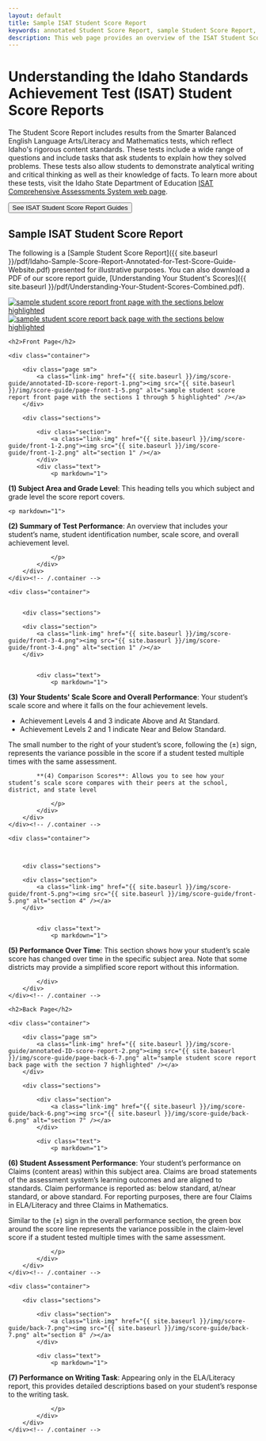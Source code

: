 ```yaml
---
layout: default
title: Sample ISAT Student Score Report
keywords: annotated Student Score Report, sample Student Score Report, handout, Understanding Your Student’s Scores
description: This web page provides an overview of the ISAT Student Score Report’s layout and provides a downloadable PDF handout for easy offline use.
---
```


# Understanding the Idaho Standards Achievement Test (ISAT) Student Score Reports

The Student Score Report includes results from the Smarter Balanced English Language Arts/Literacy and Mathematics tests, which reflect Idaho's rigorous content standards. These tests include a wide range of questions and include tasks that ask students to explain how they solved problems. These tests also allow students to demonstrate analytical writing and critical thinking as well as their knowledge of facts. To learn more about these tests,
visit the Idaho State Department of Education [ISAT Comprehensive Assessments System web page](http://sde.idaho.gov/assessment/isat-cas/).

<button type="button" class="btn-blue" data-link="http://sde.idaho.gov/assessment/isat-cas/">See ISAT Student Score Report Guides</button>


## Sample ISAT Student Score Report

<div class="block" markdown="1">

The following is a [Sample Student Score Report]({{ site.baseurl }}/pdf/Idaho-Sample-Score-Report-Annotated-for-Test-Score-Guide-Website.pdf) presented for illustrative purposes. You can also download a PDF of our score report guide,  [Understanding Your Student's Scores]({{ site.baseurl }}/pdf/Understanding-Your-Student-Scores-Combined.pdf).


<div class="page">
	<a class="link-img" href="{{ site.baseurl }}/img/score-guide/annotated-ID-score-report-1.png"><img src="{{ site.baseurl }}/img/score-guide/annotated-ID-score-report-1.png" alt="sample student score report front page with the sections below highlighted" /></a>
</div>
<div class="page">
	<a class="link-img" href="{{ site.baseurl }}/img/score-guide/annotated-ID-score-report-2.png"><img src="{{ site.baseurl }}/img/score-guide/annotated-ID-score-report-2.png"  alt="sample student score report back page with the sections below highlighted" /></a>
</div>

</div><!-- /.block -->




<div class="block w-sections">

	<h2>Front Page</h2>

	<div class="container">

		<div class="page sm">
			<a class="link-img" href="{{ site.baseurl }}/img/score-guide/annotated-ID-score-report-1.png"><img src="{{ site.baseurl }}/img/score-guide/page-front-1-5.png" alt="sample student score report front page with the sections 1 through 5 highlighted" /></a>
		</div>

		<div class="sections">

			<div class="section">
				<a class="link-img" href="{{ site.baseurl }}/img/score-guide/front-1-2.png"><img src="{{ site.baseurl }}/img/score-guide/front-1-2.png" alt="section 1" /></a>
			</div>
			<div class="text">
				<p markdown="1">

**(1) Subject Area and Grade Level**: This heading tells you which subject and grade level the score report covers.</p>

	<p markdown="1">

**(2) Summary of Test Performance**: An overview that includes your student’s name, student identification number, scale score, and overall achievement level.

				</p>
			</div>			
		</div>
	</div><!-- /.container -->
</div><!-- /.block -->



<div class="block w-sections">


	<div class="container">


		<div class="sections">

		<div class="section">
			<a class="link-img" href="{{ site.baseurl }}/img/score-guide/front-3-4.png"><img src="{{ site.baseurl }}/img/score-guide/front-3-4.png" alt="section 1" /></a>
		</div>


			<div class="text">
				<p markdown="1">
**(3) Your Students' Scale Score and Overall Performance**: Your student’s scale score and where it falls on the four achievement levels. </p>
<ul>
<li>Achievement Levels 4 and 3 indicate Above and At Standard.</li>
<li>Achievement Levels 2 and 1 indicate Near and Below Standard.</li>
</ul>


<p>The small number to the right of your student’s score, following the (±) sign, represents the variance possible in the score if a student tested multiple times with the same assessment.
</p>
					<p markdown="1">

			**(4) Comparison Scores**: Allows you to see how your student’s scale score compares with their peers at the school, district, and state level

				</p>
			</div>			
		</div>
	</div><!-- /.container -->
</div><!-- /.block -->






<div class="block w-sections">



	<div class="container">



		<div class="sections">

		<div class="section">
			<a class="link-img" href="{{ site.baseurl }}/img/score-guide/front-5.png"><img src="{{ site.baseurl }}/img/score-guide/front-5.png" alt="section 4" /></a>
		</div>


			<div class="text">
				<p markdown="1">

**(5) Performance Over Time**: This section shows how your student’s scale score has changed over time in the specific subject area. Note that some districts may provide a simplified score report without this information.</p>

			</div>			
		</div>
	</div><!-- /.container -->
</div><!-- /.block -->


<div class="block w-sections">

	<h2>Back Page</h2>

	<div class="container">

		<div class="page sm">
			<a class="link-img" href="{{ site.baseurl }}/img/score-guide/annotated-ID-score-report-2.png"><img src="{{ site.baseurl }}/img/score-guide/page-back-6-7.png" alt="sample student score report back page with the section 7 highlighted" /></a>
		</div>

		<div class="sections">

			<div class="section">
				<a class="link-img" href="{{ site.baseurl }}/img/score-guide/back-6.png"><img src="{{ site.baseurl }}/img/score-guide/back-6.png" alt="section 7" /></a>
			</div>

			<div class="text">
				<p markdown="1">

**(6) Student Assessment Performance**: Your student’s performance on Claims (content areas) within this subject area. Claims are broad statements of the assessment system’s learning outcomes and are aligned to standards. Claim performance is reported as: below standard, at/near standard, or above standard. For reporting purposes, there are four Claims in ELA/Literacy and three Claims in Mathematics.		</p>		
<p>
Similar to the (±) sign in the overall performance section, the green box around the score line represents the variance possible in the claim-level score if a student tested multiple times with the same assessment.


				</p>
			</div>			
		</div>
	</div><!-- /.container -->
</div><!-- /.block -->




<div class="block w-sections">

	<div class="container">

		<div class="sections">

			<div class="section">
				<a class="link-img" href="{{ site.baseurl }}/img/score-guide/back-7.png"><img src="{{ site.baseurl }}/img/score-guide/back-7.png" alt="section 8" /></a>
			</div>

			<div class="text">
				<p markdown="1">

**(7) Performance on Writing Task**: Appearing only in the ELA/Literacy report, this provides detailed descriptions based on your student’s response to the writing task.

				</p>
			</div>			
		</div>
	</div><!-- /.container -->
</div><!-- /.block -->
